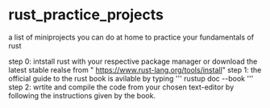 # rust_practice_projects
a list of miniprojects you can do at home to practice your fundamentals of rust

step 0: intstall rust with your respective package manager or download the latest stable realse from " https://www.rust-lang.org/tools/install"
step 1: the official guide to the rust book is avilable by typing ''' rustup doc --book '''
step 2: wrtite and compile the code from your chosen text-editor by following the instructions given by the book. 
